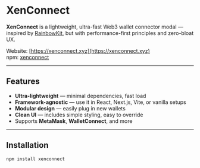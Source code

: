 # XenConnect

**XenConnect** is a lightweight, ultra-fast Web3 wallet connector modal — inspired by [RainbowKit](https://rainbowkit.com), but with performance-first principles and zero-bloat UX.

Website: [https://xenconnect.xyz](https://xenconnect.xyz)  
npm: [xenconnect](https://www.npmjs.com/package/xenconnect)

---

## Features

- **Ultra-lightweight** — minimal dependencies, fast load
- **Framework-agnostic** — use it in React, Next.js, Vite, or vanilla setups
- **Modular design** — easily plug in new wallets
- **Clean UI** — includes simple styling, easy to override
- Supports **MetaMask**, **WalletConnect**, and more

---

## Installation

```bash
npm install xenconnect
